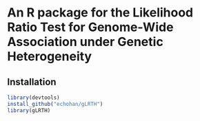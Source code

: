 An R package for the Likelihood Ratio Test for Genome-Wide Association under Genetic Heterogeneity
================

Installation
------------

``` r
library(devtools)
install_github("echohan/gLRTH")
library(gLRTH)
```

